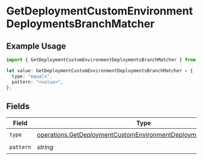 # GetDeploymentCustomEnvironmentDeploymentsBranchMatcher

## Example Usage

```typescript
import { GetDeploymentCustomEnvironmentDeploymentsBranchMatcher } from "@vercel/sdk/models/operations/getdeployment.js";

let value: GetDeploymentCustomEnvironmentDeploymentsBranchMatcher = {
  type: "equals",
  pattern: "<value>",
};
```

## Fields

| Field                                                                                                                                                | Type                                                                                                                                                 | Required                                                                                                                                             | Description                                                                                                                                          |
| ---------------------------------------------------------------------------------------------------------------------------------------------------- | ---------------------------------------------------------------------------------------------------------------------------------------------------- | ---------------------------------------------------------------------------------------------------------------------------------------------------- | ---------------------------------------------------------------------------------------------------------------------------------------------------- |
| `type`                                                                                                                                               | [operations.GetDeploymentCustomEnvironmentDeploymentsResponseType](../../models/operations/getdeploymentcustomenvironmentdeploymentsresponsetype.md) | :heavy_check_mark:                                                                                                                                   | N/A                                                                                                                                                  |
| `pattern`                                                                                                                                            | *string*                                                                                                                                             | :heavy_check_mark:                                                                                                                                   | N/A                                                                                                                                                  |